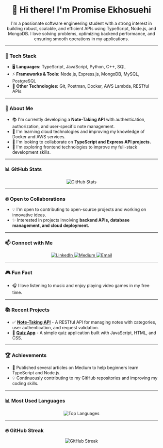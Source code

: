 <h1 align="center">👋 Hi there! I'm Promise Ekhosuehi</h1>

<p align="center">
I'm a passionate software engineering student with a strong interest in building robust, scalable, and efficient APIs using TypeScript, Node.js, and MongoDB. I love solving problems, optimizing backend performance, and ensuring smooth operations in my applications.
</p>

---

### 🚀 Tech Stack
- 🖥️ **Languages:** TypeScript, JavaScript, Python, C++, SQL
- ⚡️ **Frameworks & Tools:** Node.js, Express.js, MongoDB, MySQL, PostgreSQL
- 📝 **Other Technologies:** Git, Postman, Docker, AWS Lambda, RESTful APIs

---

### 🎯 About Me
- 📚 I'm currently developing a **Note-Taking API** with authentication, authorization, and user-specific note management.
- 🌱 I'm learning cloud technologies and improving my knowledge of Docker and AWS services.
- 🤝 I'm looking to collaborate on **TypeScript and Express API projects.**
- 🎨 I'm exploring frontend technologies to improve my full-stack development skills.

---

### 📊 GitHub Stats
<p align="center">
  <img src="https://github-readme-stats.vercel.app/api?username=ekhosuehip&show_icons=true&theme=radical" alt="GitHub Stats" />
</p>

---

### 🔥 Open to Collaborations
- 💡 I'm open to contributing to open-source projects and working on innovative ideas.
- ✨ Interested in projects involving **backend APIs, database management, and cloud deployment.**

---

### 📫 Connect with Me
<p align="center">
<a href="https://www.linkedin.com/in/promise-ekhosuehi-9637a12a7" target="_blank">
  <img src="https://img.shields.io/badge/LinkedIn-Connect-blue?style=flat&logo=linkedin" alt="LinkedIn" />
</a>
  <a href="https://medium.com/@ekhosuehip" target="_blank">
    <img src="https://img.shields.io/badge/Medium-Blog-black?style=flat&logo=medium" alt="Medium" />
  </a>
  <a href="mailto:promiseekhosuehi@gmail.com" target="_blank">
    <img src="https://img.shields.io/badge/Email-Contact-red?style=flat&logo=gmail" alt="Email" />
  </a>
</p>

---

### 🎮 Fun Fact
- 🎧 I love listening to music and enjoy playing video games in my free time.

---

### 📚 Recent Projects
- ✅ **[Note-Taking API](https://github.com/ekhosuehip/note-taking-api)** - A RESTful API for managing notes with categories, user authentication, and request validation.
- 📝 **[Quiz App](https://github.com/ekhosuehip/quiz-app)** - A simple quiz application built with JavaScript, HTML, and CSS.

---

### 🏆 Achievements
- 🌟 Published several articles on Medium to help beginners learn TypeScript and Node.js.
- 💡 Continuously contributing to my GitHub repositories and improving my coding skills.

---

### 📊 Most Used Languages
<p align="center">
  <img src="https://github-readme-stats.vercel.app/api/top-langs/?username=ekhosuehip&layout=compact&theme=radical" alt="Top Languages" />
</p>

---

### 🔥 GitHub Streak
<p align="center">
  <img src="https://github-readme-streak-stats.herokuapp.com/?user=ekhosuehip&theme=radical" alt="GitHub Streak" />
</p>

